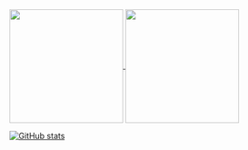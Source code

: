 <a href="[https://github.com/anuraghazra/github-readme-stats](https://github.com/anuraghazra/github-readme-stats)">
  <img height=200 align="center" src="[https://github-readme-stats.vercel.app/api?username=anuraghazra](https://github-readme-stats-alpha-sandy.vercel.app/api?username=u3577797&show_icons=true&theme=radical)" />
</a>

<a href="https://github.com/u3577797/convoychat">
  <img height=200 align="center" src="https://github-readme-stats-alpha-sandy.vercel.app/api/top-langs/?username=u3577797&show_icons=true&theme=radical&layout=compact&langs_count=8&card_width=320" />
</a>


[![GitHub stats](https://github-readme-stats-alpha-sandy.vercel.app/api/top-langs/?username=u3577797&show_icons=true&theme=radical)](https://github.com/anuraghazra/github-readme-stats)

<!--
**u3577797/u3577797** is a ✨ _special_ ✨ repository because its `README.md` (this file) appears on your GitHub profile.

Here are some ideas to get you started:

- 🔭 I’m currently working on ...
- 🌱 I’m currently learning ...
- 👯 I’m looking to collaborate on ...
- 🤔 I’m looking for help with ...
- 💬 Ask me about ...
- 📫 How to reach me: ...
- 😄 Pronouns: ...
- ⚡ Fun fact: ...
-->
